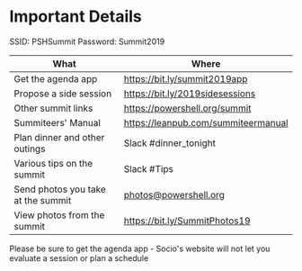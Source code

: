 # Important Details

SSID: PSHSummit
Password: Summit2019

| What | Where |
| ---- | ----- |
| Get the agenda app | https://bit.ly/summit2019app |
| Propose a side session | https://bit.ly/2019sidesessions |
| Other summit links | https://powershell.org/summit |
| Summiteers' Manual | https://leanpub.com/summiteermanual
| Plan dinner and other outings | Slack #dinner_tonight |
| Various tips on the summit | Slack #Tips |
| Send photos you take at the summit | photos@powershell.org |
| View photos from the summit | https://bit.ly/SummitPhotos19 |

Please be sure to get the agenda app - Socio's website will not let you evaluate a session or plan a schedule